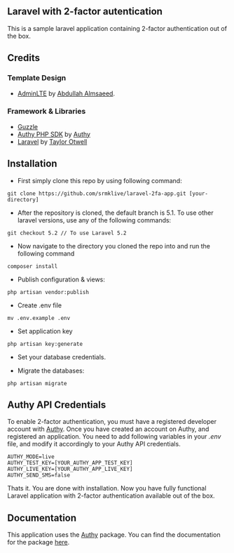 ## Laravel with 2-factor autentication

This is a sample laravel application containing 2-factor authentication out of the box.

## Credits
### Template Design
* [AdminLTE](https://github.com/almasaeed2010/AdminLTE) by [Abdullah Almsaeed](https://github.com/almasaeed2010).

### Framework & Libraries
* [Guzzle](https://github.com/guzzle/guzzle)
* [Authy PHP SDK](https://github.com/authy/authy-php) by [Authy](https://github.com/authy)
* [Laravel](https://github.com/laravel/laravel) by [Taylor Otwell](https://github.com/taylorotwell)

## Installation
* First simply clone this repo by using following command:
```
git clone https://github.com/srmklive/laravel-2fa-app.git [your-directory]
```

* After the repository is cloned, the default branch is 5.1. To use other laravel versions, use any of the following commands:
```
git checkout 5.2 // To use Laravel 5.2
```

* Now navigate to the directory you cloned the repo into and run the following command
```
composer install
```

* Publish configuration & views:
```
php artisan vendor:publish
```

* Create .env file
```
mv .env.example .env
```

* Set application key
```
php artisan key:generate
```

* Set your database credentials.

* Migrate the databases:
```
php artisan migrate
```

## Authy API Credentials
To enable 2-factor authentication, you must have a registered developer account with [Authy](https://www.authy.com/). Once you have created an account on Authy, and registered an application. You need to add following variables in your *.env* file, and modify it accordingly to your Authy API credentials.
```
AUTHY_MODE=live
AUTHY_TEST_KEY=[YOUR_AUTHY_APP_TEST_KEY]
AUTHY_LIVE_KEY=[YOUR_AUTHY_APP_LIVE_KEY]
AUTHY_SEND_SMS=false
```

Thats it. You are done with installation. Now you have fully functional Laravel application with 2-factor authentication available out of the box. 

## Documentation

This application uses the [Authy](https://github.com/srmklive/laravel-twofactor-authentication) package. You can find the documentation for the package [here](https://github.com/srmklive/laravel-twofactor-authentication/blob/master/README.md).
